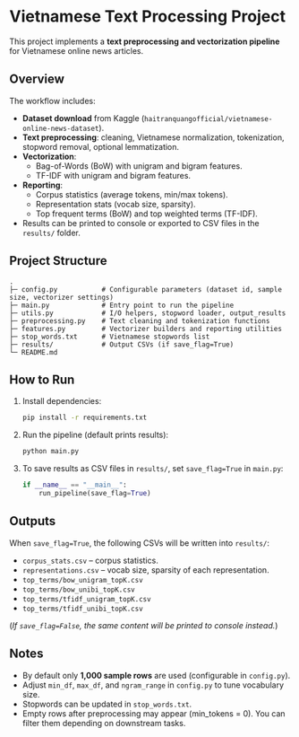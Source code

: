 # Vietnamese Text Processing Project

This project implements a **text preprocessing and vectorization pipeline** for Vietnamese online news articles.

## Overview

The workflow includes:

- **Dataset download** from Kaggle (`haitranquangofficial/vietnamese-online-news-dataset`).  
- **Text preprocessing**: cleaning, Vietnamese normalization, tokenization, stopword removal, optional lemmatization.  
- **Vectorization**:  
  - Bag-of-Words (BoW) with unigram and bigram features.  
  - TF-IDF with unigram and bigram features.  
- **Reporting**:  
  - Corpus statistics (average tokens, min/max tokens).  
  - Representation stats (vocab size, sparsity).  
  - Top frequent terms (BoW) and top weighted terms (TF-IDF).  
- Results can be printed to console or exported to CSV files in the `results/` folder.

## Project Structure

```
.
├─ config.py           # Configurable parameters (dataset id, sample size, vectorizer settings)
├─ main.py             # Entry point to run the pipeline
├─ utils.py            # I/O helpers, stopword loader, output_results
├─ preprocessing.py    # Text cleaning and tokenization functions
├─ features.py         # Vectorizer builders and reporting utilities
├─ stop_words.txt      # Vietnamese stopwords list
├─ results/            # Output CSVs (if save_flag=True)
└─ README.md
```

## How to Run

1. Install dependencies:
   ```bash
   pip install -r requirements.txt
   ```

2. Run the pipeline (default prints results):
   ```bash
   python main.py
   ```

3. To save results as CSV files in `results/`, set `save_flag=True` in `main.py`:
   ```python
   if __name__ == "__main__":
       run_pipeline(save_flag=True)
   ```

## Outputs

When `save_flag=True`, the following CSVs will be written into `results/`:

- `corpus_stats.csv` – corpus statistics.  
- `representations.csv` – vocab size, sparsity of each representation.  
- `top_terms/bow_unigram_topK.csv`  
- `top_terms/bow_unibi_topK.csv`  
- `top_terms/tfidf_unigram_topK.csv`  
- `top_terms/tfidf_unibi_topK.csv`

(*If `save_flag=False`, the same content will be printed to console instead.*)

## Notes

- By default only **1,000 sample rows** are used (configurable in `config.py`).  
- Adjust `min_df`, `max_df`, and `ngram_range` in `config.py` to tune vocabulary size.  
- Stopwords can be updated in `stop_words.txt`.  
- Empty rows after preprocessing may appear (min_tokens = 0). You can filter them depending on downstream tasks.  
